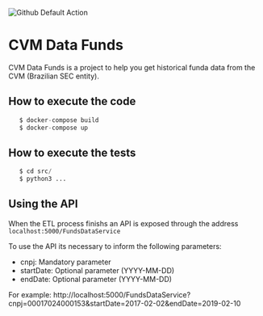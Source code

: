 ![Github Default Action](https://github.com/RobsonRamos/CVMFundData/workflows/Github%20Default%20Action/badge.svg)

# CVM Data Funds

CVM Data Funds is a project to help you get historical funda data from the CVM (Brazilian SEC entity).


## How to execute the code


```python
   $ docker-compose build
   $ docker-compose up
```

## How to execute the tests 

```python
   $ cd src/
   $ python3 ...

```

## Using the API

When the ETL process finishs an API is exposed through the address ``localhost:5000/FundsDataService``

To use the API its necessary to inform the following parameters:
- cnpj: Mandatory parameter 
- startDate: Optional parameter (YYYY-MM-DD)
- endDate: Optional parameter (YYYY-MM-DD)

For example:
http://localhost:5000/FundsDataService?cnpj=00017024000153&startDate=2017-02-02&endDate=2019-02-10
